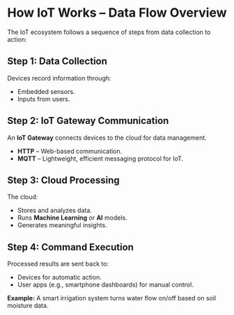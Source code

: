 # How IoT Works – Data Flow Overview

The IoT ecosystem follows a sequence of steps from data collection to action:

## Step 1: Data Collection
Devices record information through:
- Embedded sensors.
- Inputs from users.

## Step 2: IoT Gateway Communication
An **IoT Gateway** connects devices to the cloud for data management.
- **HTTP** – Web-based communication.
- **MQTT** – Lightweight, efficient messaging protocol for IoT.

## Step 3: Cloud Processing
The cloud:
- Stores and analyzes data.
- Runs **Machine Learning** or **AI** models.
- Generates meaningful insights.

## Step 4: Command Execution
Processed results are sent back to:
- Devices for automatic action.
- User apps (e.g., smartphone dashboards) for manual control.

**Example:**
A smart irrigation system turns water flow on/off based on soil moisture data.
